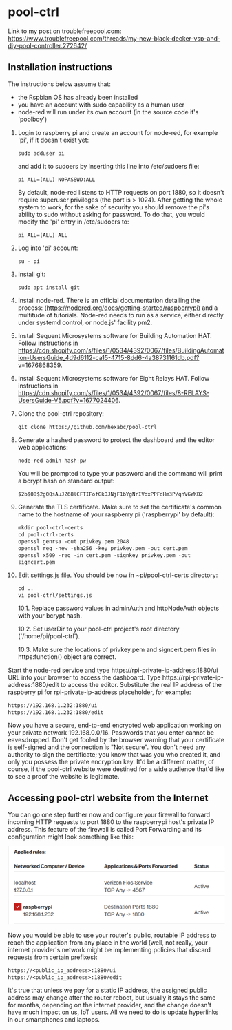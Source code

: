 # pool-ctrl

Link to my post on troublefreepool.com:  
https://www.troublefreepool.com/threads/my-new-black-decker-vsp-and-diy-pool-controller.272642/  

## Installation instructions

The instructions below assume that:
- the Rspbian OS has already been installed
- you have an account with sudo capability as a human user
- node-red will run under its own account (in the source code it's 'poolboy')

1. Login to raspberry pi and create an account for node-red, for example 'pi', if it doesn't exist yet:
     ```console
     sudo adduser pi
     ```
     and add it to sudoers by inserting this line into /etc/sudoers file:
    ```console
    pi ALL=(ALL) NOPASSWD:ALL
    ```
     By default, node-red listens to HTTP requests on port 1880, so it doesn't require superuser privileges (the port is > 1024). After getting the whole system to work, for the sake of security you should remove the pi's ability to sudo without asking for password. To do that, you would modify the 'pi' entry in /etc/sudoers to:
    ```console
    pi ALL=(ALL) ALL
    ```
2. Log into 'pi' account:
    ```console
    su - pi
    ```
3. Install git: 
    ```console
    sudo apt install git
    ```
4. Install node-red. There is an official documentation detailing the process: (https://nodered.org/docs/getting-started/raspberrypi) and a multitude of tutorials. Node-red needs to run as a service, either directly under systemd control, or node.js' facility pm2.
5. Install Sequent Microsystems software for Building Automation HAT. Follow instructions in https://cdn.shopify.com/s/files/1/0534/4392/0067/files/BuildingAutomation-UsersGuide_4d9d6112-ca15-4715-8dd6-4a38731161db.pdf?v=1676868359.
6. Install Sequent Microsystems software for Eight Relays HAT. Follow instructions in 
https://cdn.shopify.com/s/files/1/0534/4392/0067/files/8-RELAYS-UsersGuide-V5.pdf?v=1677024406.
7. Clone the pool-ctrl repository:
    ```console
    git clone https://github.com/hexabc/pool-ctrl
    ```
8. Generate a hashed password to protect the dashboard and the editor web applications:
    ```console
    node-red admin hash-pw
    ```
    You will be prompted to type your password and the command will print a bcrypt hash on standard output:
   ```console
   $2b$08$2g0QsAuJZ68lCFTIFofGkOJNjF1bYgNrIVoxPPFdHm3P/qnVGWKB2
   ```
9. Generate the TLS certificate. Make sure to set the certificate's common name to the hostname of your raspberry pi ('raspberrypi' by default):
   ```console
   mkdir pool-ctrl-certs
   cd pool-ctrl-certs
   openssl genrsa -out privkey.pem 2048
   openssl req -new -sha256 -key privkey.pem -out cert.pem
   openssl x509 -req -in cert.pem -signkey privkey.pem -out signcert.pem
   ```
10. Edit settings.js file. You should be now in ~pi/pool-ctrl-certs directory:
    ```console
    cd ..
    vi pool-ctrl/settings.js
    ```
    10.1. Replace password values in adminAuth and httpNodeAuth objects with your bcrypt hash.

    10.2. Set userDir to your pool-ctrl project's root directory ('/home/pi/pool-ctrl').

    10.3. Make sure the locations of privkey.pem and signcert.pem files in https:function() object are correct.

Start the node-red service and type https://rpi-private-ip-address:1880/ui URL into your browser to access the dashboard. Type https://rpi-private-ip-address:1880/edit to access the editor. Substitute the real IP address of the raspberry pi for rpi-private-ip-address placeholder, for example:
```console
https://192.168.1.232:1880/ui
https://192.168.1.232:1880/edit
```

Now you have a secure, end-to-end encrypted web application working on your private network 192.168.0.0/16. Passwords that you enter cannot be eavesdropped. Don't get fooled by the browser warning that your certificate is self-signed and the connection is "Not secure". You don't need any authority to sign the certificate; you know that was you who created it, and only you possess the private encryption key. It'd be a different matter, of course, if the pool-ctrl website were destined for a wide audience that'd like to see a proof the website is legitimate.

## Accessing pool-ctrl website from the Internet

You can go one step further now and configure your firewall to forward incoming HTTP requests to port 1880 to the raspberrypi host's private IP address. This feature of the firewall is called Port Forwarding and its configuration might look something like this:

![Port Forwarding Rules](image.png)

Now you would be able to use your router's public, routable IP address to reach the application from any place in the world (well, not really, your internet provider's network might be implementing policies that discard requests from certain prefixes):
```console
https://<public_ip_address>:1880/ui
https://<public_ip_address>:1880/edit
```
It's true that unless we pay for a static IP address, the assigned public address may change after the router reboot, but usually it stays the same for months, depending on the internet provider, and the change doesn't have much impact on us, IoT users. All we need to do is update hyperlinks in our smartphones and laptops.
